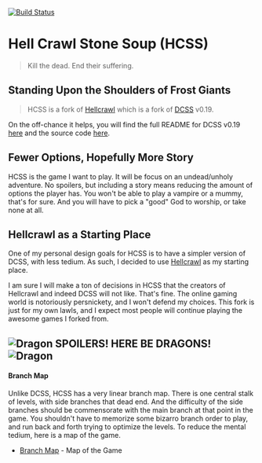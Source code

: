 [![Build Status](https://github.com/john-science/HCSS/workflows/HCSS_Build/badge.svg)](https://github.com/john-science/HCSS/actions/)

# Hell Crawl Stone Soup (HCSS)

> Kill the dead. End their suffering.


## Standing Upon the Shoulders of Frost Giants

> HCSS is a fork of [Hellcrawl](https://github.com/Hellmonk/hellcrawl) which is a fork of [DCSS](https://github.com/crawl/crawl) v0.19.

On the off-chance it helps, you will find the full README for DCSS v0.19 [here](crawl-ref/README_DCSS_0.19.md) and the source code [here](https://github.com/crawl/crawl/releases/tag/0.19.6).


## Fewer Options, Hopefully More Story

HCSS is the game I want to play. It will be focus on an undead/unholy adventure. No spoilers, but including a story means reducing the amount of options the player has. You won't be
able to play a vampire or a mummy, that's for sure. And you will have to pick a "good" God to worship, or take none at all.


## Hellcrawl as a Starting Place

One of my personal design goals for HCSS is to have a simpler version of DCSS, with less tedium. As such, I decided to use [Hellcrawl](https://github.com/Hellmonk/hellcrawl) as my starting place.

I am sure I will make a ton of decisions in HCSS that the creators of Hellcrawl and indeed DCSS will not like. That's fine. The online gaming world is notoriously persnickety, and I won't defend my
choices. This fork is just for my own lawls, and I expect most people will continue playing the awesome games I forked from.


## ![Dragon](crawl-ref/source/rltiles/mon/dragons/fire_dragon.png) SPOILERS! HERE BE DRAGONS! ![Dragon](crawl-ref/source/rltiles/mon/dragons/fire_dragon.png)

#### Branch Map

Unlike DCSS, HCSS has a very linear branch map. There is one central stalk of levels, with side branches that dead end. And the difficulty of the side branches should be commensorate with the main
branch at that point in the game. You shouldn't have to memorize some bizarro branch order to play, and run back and forth trying to optimize the levels. To reduce the mental tedium, here is a map of
the game.

* [Branch Map](crawl-ref/docs/branch_map.md) - Map of the Game
